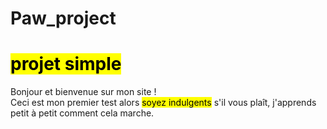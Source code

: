 # Paw_project
<!DOCTYPE html>
<html>
<head>
    <meta charset="utf-8" />
    <h1>
  <strong> <mark>  projet simple </mark>   </strong>  
 </h1>
</head>

<body>
    <p>Bonjour et bienvenue sur mon site !<br />
    Ceci est mon premier test alors <mark>soyez indulgents</mark> s'il vous plaît, j'apprends petit à petit comment cela marche.</p>
</body>
</html>
